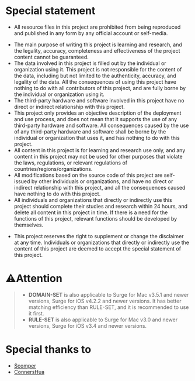 # Special statement

* All resource files in this project are prohibited from being reproduced and published in any form by any official account or self-media.
- The main purpose of writing this project is learning and research, and the legality, accuracy, completeness and effectiveness of the project content cannot be guaranteed.
- The data involved in this project is filled out by the individual or organization using it. This project is not responsible for the content of the data, including but not limited to the authenticity, accuracy, and legality of the data. All the consequences of using this project have nothing to do with all contributors of this project, and are fully borne by the individual or organization using it. 
- The third-party hardware and software involved in this project have no direct or indirect relationship with this project.
- This project only provides an objective description of the deployment and use process, and does not mean that it supports the use of any third-party hardware and software. All consequences caused by the use of any third-party hardware and software shall be borne by the individual or organization that uses it, and has nothing to do with this project.
- All content in this project is for learning and research use only, and any content in this project may not be used for other purposes that violate the laws, regulations, or relevant regulations of countries/regions/organizations.
- All modifications based on the source code of this project are self-issued by other individuals or organizations, and have no direct or indirect relationship with this project, and all the consequences caused have nothing to do with this project.
- All individuals and organizations that directly or indirectly use this project should complete their studies and research within 24 hours, and delete all content in this project in time. If there is a need for the functions of this project, relevant functions should be developed by themselves.
* This project reserves the right to supplement or change the disclaimer at any time. Individuals or organizations that directly or indirectly use the content of this project are deemed to accept the special statement of this project.

# ⚠️Attention
> * **DOMAIN-SET** is also applicable to Surge for Mac v3.5.1 and newer versions, Surge for iOS v4.2.2 and newer versions. It has better matching efficiency than RULE-SET, and it is recommended to use it first.
> * **RULE-SET** is also applicable to Surge for Mac v3.0 and newer versions, Surge for iOS v3.4 and newer versions.

# Special thanks to
*  [Scomper](https://github.com/scomper/Surge) 
*  [ConnersHua](https://github.com/DivineEngine/Profiles) 
